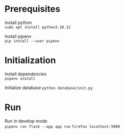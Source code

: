 # Prerequisites

Install python  
```sudo apt install python3.10.13```

Install pipenv  
```pip install --user pipenv```

# Initialization

Install dependencies  
```pipenv install```

Initialize database
```python database/init.py```

# Run

Run in develop mode  
```pipenv run flask --app app run```
```firefox localhost:5000```